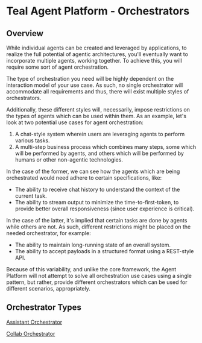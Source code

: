 # Teal Agent Platform - Orchestrators
## Overview
While individual agents can be created and leveraged by applications, to realize
the full potential of agentic architectures, you'll eventually want to
incorporate multiple agents, working together. To achieve this, you will require
some sort of agent orchestration.

The type of orchestration you need will be highly dependent on the interaction
model of your use case. As such, no single orchestrator will accommodate all
requirements and thus, there will exist multiple styles of orchestrators.

Additionally, these different styles will, necessarily, impose restrictions on
the types of agents which can be used within them. As an example, let's look at
two potential use cases for agent orchestration:

1. A chat-style system wherein users are leveraging agents to perform various
   tasks.
2. A multi-step business process which combines many steps, some which will be
   performed by agents, and others which will be performed by humans or other
   non-agentic technologies.

In the case of the former, we can see how the agents which are being
orchestrated would need adhere to certain specifications, like:
* The ability to receive chat history to understand the context of the current
  task.
* The ability to stream output to minimize the time-to-first-token, to provide
  better overall responsiveness (since user experience is critical).

In the case of the latter, it's implied that certain tasks are done by agents
while others are not. As such, different restrictions might be placed on the
needed orchestrator, for example:
* The ability to maintain long-running state of an overall system.
* The ability to accept payloads in a structured format using a REST-style API.

Because of this variability, and unlike the core framework, the Agent Platform
will not attempt to solve all orchestration use cases using a single pattern,
but rather, provide different orchestrators which can be used for different
scenarios, appropriately.

## Orchestrator Types
[Assistant Orchestrator](assistant-orchestrator/README.md)

[Collab Orchestrator](collab-orchestrator/orchestrator/README.md)